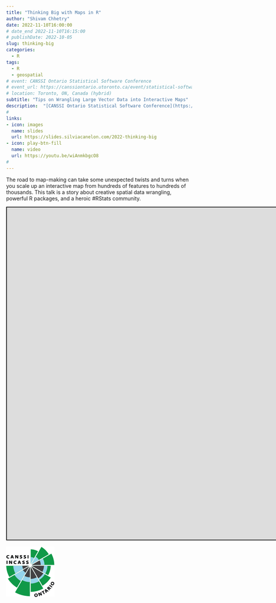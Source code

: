 ```yaml
---
title: "Thinking Big with Maps in R"
author: "Shivam Chhetry"
date: 2022-11-10T16:00:00
# date_end 2022-11-10T16:15:00
# publishDate: 2022-10-05
slug: thinking-big
categories:
  - R
tags:
  - R
  - geospatial
# event: CANSSI Ontario Statistical Software Conference
# event_url: https://canssiontario.utoronto.ca/event/statistical-software-conference/
# location: Toronto, ON, Canada (hybrid)
subtitle: "Tips on Wrangling Large Vector Data into Interactive Maps"
description:  "[CANSSI Ontario Statistical Software Conference](https://canssiontario.utoronto.ca/event/statistical-software-conference/) talk on interactive map-making with large vector data"
#
links:
- icon: images
  name: slides
  url: https://slides.silviacanelon.com/2022-thinking-big
- icon: play-btn-fill
  name: video
  url: https://youtu.be/wiAnmkbgcO8
#
---
```


<script src="index_files/libs/fitvids-2.1.1/fitvids.min.js"></script>


The road to map-making can take some unexpected twists and turns when you scale up an interactive map from hundreds of features to hundreds of thousands. This talk is a story about creative spatial data wrangling, powerful R packages, and a heroic #RStats community.

<div class="shareagain" style="min-width:300px;margin:1em auto;" data-exeternal="1">
<iframe src="https://slides.silviacanelon.com/2022-thinking-big" width="1600" height="900" style="border:2px solid currentColor;" loading="lazy" allowfullscreen></iframe>
<script>fitvids('.shareagain', {players: 'iframe'});</script>
</div>

<img src="canssi.png" data-fig-align="center" data-fig-alt="CANSSI Ontario logo featuring a radial bar chart" />
